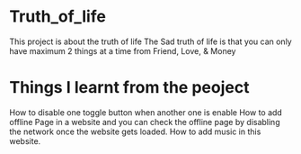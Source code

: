 # Truth_of_life
This project is about the truth of life
The Sad truth of life is that you can only have maximum 2 things at a time from Friend, Love, & Money

# Things I learnt from the peoject
How to disable one toggle button when another one is enable
How to add offline Page in a website and you can check the offline page by disabling the network once the website gets loaded.
How to add music in this website.